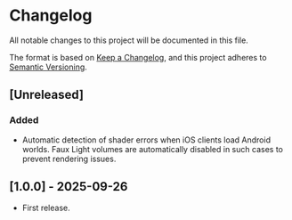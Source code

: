 # Changelog

All notable changes to this project will be documented in this file.

The format is based on [Keep a Changelog](https://keepachangelog.com/en/1.1.0/),
and this project adheres to [Semantic Versioning](https://semver.org/spec/v2.0.0.html).

## [Unreleased]

### Added

- Automatic detection of shader errors when iOS clients load Android worlds. Faux Light volumes are automatically disabled in such cases to prevent rendering issues.

## [1.0.0] - 2025-09-26

- First release.
